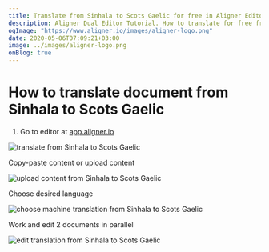 ```yaml
---
title: Translate from Sinhala to Scots Gaelic for free in Aligner Editor
description: Aligner Dual Editor Tutorial. How to translate for free from Sinhala to Scots Gaelic. Aligner is multilingual document management platform. 
ogImage: "https://www.aligner.io/images/aligner-logo.png"
date: 2020-05-06T07:09:21+03:00
image: ../images/aligner-logo.png
onBlog: true
---
```


# How to translate document from Sinhala to Scots Gaelic

1. Go to editor at [app.aligner.io](https://app.aligner.io "Aligner App web page")

![translate from Sinhala to Scots Gaelic](../aligner-blank-editor.png "translate from Sinhala to Scots Gaelic")

Copy-paste content or upload content

![upload content from Sinhala to Scots Gaelic](../aligner-uploaded-document.png "upload content from Sinhala to Scots Gaelic")

Choose desired language

![choose machine translation from Sinhala to Scots Gaelic](../aligner-language-dropdown.png "choose machine translation from Sinhala to Scots Gaelic")

Work and edit 2 documents in parallel

![edit translation from Sinhala to Scots Gaelic](../aligner-double-sitded-editor.png "edit translation from Sinhala to Scots Gaelic")

